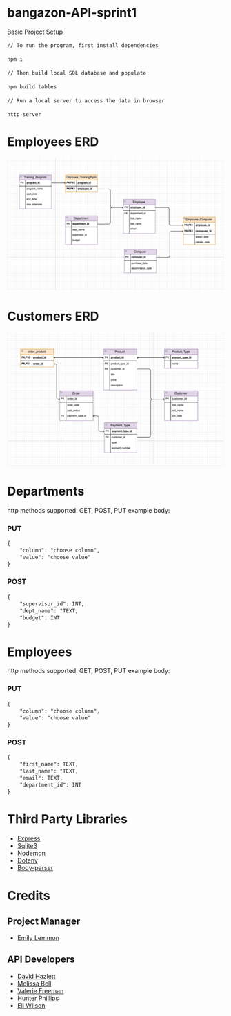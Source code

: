 # bangazon-API-sprint1

Basic Project Setup

```
// To run the program, first install dependencies

npm i 

// Then build local SQL database and populate

npm build tables

// Run a local server to access the data in browser

http-server

```

# Employees ERD

![Employees ERD](/ERD/employees-better.png)
# Customers ERD

![Customers ERD](/ERD/customers-products_v2.png)

# Departments
http methods supported: GET, POST, PUT example body:

### PUT
```
{
	"column": "choose column",
	"value": "choose value"
}
```
### POST
```
{
	"supervisor_id": INT,
	"dept_name": "TEXT,
	"budget": INT
}
```
# Employees
http methods supported: GET, POST, PUT example body:

### PUT
```
{
	"column": "choose column",
	"value": "choose value"
}
```
### POST
```
{
	"first_name": TEXT,
	"last_name": "TEXT,
	"email": TEXT,
	"department_id": INT
}
```
# Third Party Libraries
- [Express](https://expressjs.com/)
- [Sqlite3](https://www.npmjs.com/package/sqlite3)
- [Nodemon](https://www.npmjs.com/package/nodemon)
- [Dotenv](https://www.npmjs.com/package/dotenv)
- [Body-parser](https://www.npmjs.com/package/body-parser-json)

# Credits

## Project Manager
- [Emily Lemmon](https://github.com/Rian501)

## API Developers
- [David Hazlett](https://github.com/dhazlettjr)
- [Melissa Bell](https://github.com/melissabell456)
- [Valerie Freeman](https://github.com/Valerie-Freeman)
- [Hunter Phillips](https://github.com/hunterphillips)
- [Eli WIlson](https://github.com/e-x-wilson)

